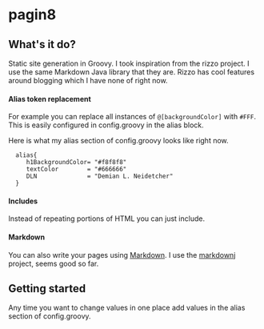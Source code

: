pagin8
==============================================

## What's it do?
Static site generation in Groovy.  I took inspiration from the rizzo project.
I use the same Markdown Java library that they are.  Rizzo has cool features
around blogging which I have none of right now.

#### Alias token replacement
For example you can replace all instances of `@[backgroundColor]` with `#FFF`.
This is easily configured in config.groovy in the alias block.

Here is what my alias section of config.groovy looks like right now.

      alias{
         h1BackgroundColor= "#f8f8f8"
         textColor        = "#666666"
         DLN              = "Demian L. Neidetcher"
      }


#### Includes
Instead of repeating portions of HTML you can just include.
    <!--include:footer.htm-->


#### Markdown
You can also write your pages using [Markdown](http://daringfireball.net/projects/markdown/).
I use the [markdownj](http://markdownj.org/quickstart.html) project, seems good so far.


## Getting started 

Any time you want to change values in one place add values in the alias section of
config.groovy.

